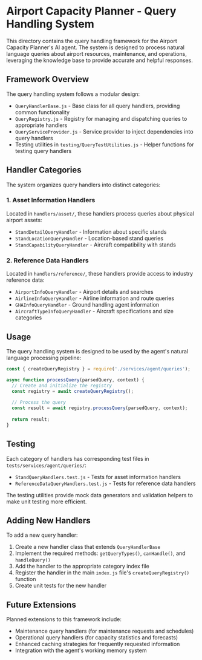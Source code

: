 # Airport Capacity Planner - Query Handling System

This directory contains the query handling framework for the Airport Capacity Planner's AI agent. The system is designed to process natural language queries about airport resources, maintenance, and operations, leveraging the knowledge base to provide accurate and helpful responses.

## Framework Overview

The query handling system follows a modular design:

- `QueryHandlerBase.js` - Base class for all query handlers, providing common functionality
- `QueryRegistry.js` - Registry for managing and dispatching queries to appropriate handlers
- `QueryServiceProvider.js` - Service provider to inject dependencies into query handlers
- Testing utilities in `testing/QueryTestUtilities.js` - Helper functions for testing query handlers

## Handler Categories

The system organizes query handlers into distinct categories:

### 1. Asset Information Handlers

Located in `handlers/asset/`, these handlers process queries about physical airport assets:

- `StandDetailQueryHandler` - Information about specific stands
- `StandLocationQueryHandler` - Location-based stand queries
- `StandCapabilityQueryHandler` - Aircraft compatibility with stands

### 2. Reference Data Handlers

Located in `handlers/reference/`, these handlers provide access to industry reference data:

- `AirportInfoQueryHandler` - Airport details and searches
- `AirlineInfoQueryHandler` - Airline information and route queries 
- `GHAInfoQueryHandler` - Ground handling agent information
- `AircraftTypeInfoQueryHandler` - Aircraft specifications and size categories

## Usage

The query handling system is designed to be used by the agent's natural language processing pipeline:

```javascript
const { createQueryRegistry } = require('./services/agent/queries');

async function processQuery(parsedQuery, context) {
  // Create and initialize the registry
  const registry = await createQueryRegistry();
  
  // Process the query
  const result = await registry.processQuery(parsedQuery, context);
  
  return result;
}
```

## Testing

Each category of handlers has corresponding test files in `tests/services/agent/queries/`:

- `StandQueryHandlers.test.js` - Tests for asset information handlers
- `ReferenceDataQueryHandlers.test.js` - Tests for reference data handlers

The testing utilities provide mock data generators and validation helpers to make unit testing more efficient.

## Adding New Handlers

To add a new query handler:

1. Create a new handler class that extends `QueryHandlerBase`
2. Implement the required methods: `getQueryTypes()`, `canHandle()`, and `handleQuery()`
3. Add the handler to the appropriate category index file
4. Register the handler in the main `index.js` file's `createQueryRegistry()` function
5. Create unit tests for the new handler

## Future Extensions

Planned extensions to this framework include:

- Maintenance query handlers (for maintenance requests and schedules)
- Operational query handlers (for capacity statistics and forecasts)
- Enhanced caching strategies for frequently requested information
- Integration with the agent's working memory system